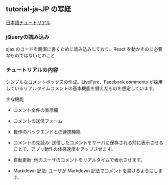 ## tutorial-ja-JP の写経

[日本語チュートリアル](https://facebook.github.io/react/docs/tutorial-ja-JP.html)

### jQueryの読み込み

ajax のコードを簡潔に書くために読み込みしており、React を動かすのに必要なものではないとのこと

### チュートリアルの内容

シンプルなコメントボックスの作成。LiveFyre、Facebook comments が採用しているリアルタイムコメントの基本機能を備えたものを想定しています。

主な機能

* コメント全件の表示欄
* コメントの送信フォーム
* 自作のバックエンドとの連携機能

* コメントの先読み: 送信したコメントをサーバに保存される前に表示させることで、アプリ動作の体感速度をアップさせます。
* 自動更新: 他のユーザのコメントをリアルタイムで表示させます。
* Markdown 記法: ユーザが Markdown 記法でコメントを書けるようにします。
